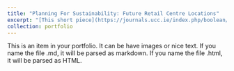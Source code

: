 ```yaml
---
title: "Planning For Sustainability: Future Retail Centre Locations"
excerpt: "[This short piece](https://journals.ucc.ie/index.php/boolean/article/view/boolean-2022-6) discusses the environmental impacts associated with the location of retail centres/parks and explores how academic research in this realm can positively contribute to policymaking missions to achieve sustainability in development. <br/><img src='/images/Boolean Cover.jpg'>"
collection: portfolio
---
```


This is an item in your portfolio. It can be have images or nice text. If you name the file .md, it will be parsed as markdown. If you name the file .html, it will be parsed as HTML. 
